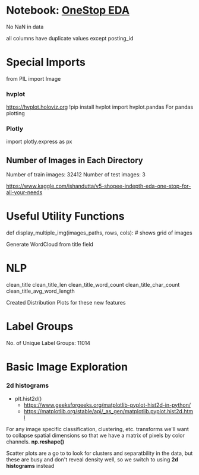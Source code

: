 # Notebook: [OneStop EDA](https://www.kaggle.com/ishandutta/v5-shopee-indepth-eda-one-stop-for-all-your-needs)

No NaN in data

all columns have duplicate values except posting_id

# Special Imports

from PIL import Image

### hvplot

https://hvplot.holoviz.org
!pip install hvplot
import hvplot.pandas
For pandas plotting

### Plotly 

import plotly.express as px


## Number of Images in Each Directory

Number of train images: 32412
Number of test images:  3

https://www.kaggle.com/ishandutta/v5-shopee-indepth-eda-one-stop-for-all-your-needs

# Useful Utility Functions

def display_multiple_img(images_paths, rows, cols): # shows grid of images

Generate WordCloud from title field


# NLP

clean_title
clean_title_len
clean_title_word_count
clean_title_char_count
clean_title_avg_word_length

Created Distribution Plots for these new features 


# Label Groups

No. of Unique Label Groups: 11014

# Basic Image Exploration

### 2d histograms

- plt.hist2d()
   - https://www.geeksforgeeks.org/matplotlib-pyplot-hist2d-in-python/
   - https://matplotlib.org/stable/api/_as_gen/matplotlib.pyplot.hist2d.html


For any image specific classification, clustering, etc. transforms we'll want to collapse spatial dimensions so that we have a matrix of pixels by color channels. **np.reshape()**


Scatter plots are a go to to look for clusters and separatbility in the data, but these are busy and don't reveal density well, so we switch to using **2d histograms** instead

